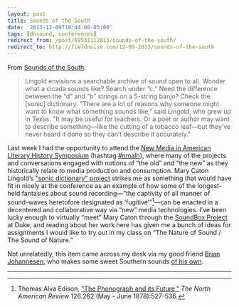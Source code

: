 ```yaml
---
layout: post 
title: Sounds of the South 
date: '2013-12-09T18:44:00-05:00' 
tags: [dhsound, conferences]
redirect_from: /post/69531112013/sounds-of-the-south/
redirect_to: http://fieldnoise.com/12-09-2013/sounds-of-the-south
--- 
```


From [Sounds of the South](http://today.duke.edu/2013/11/soundsofsouth):

> Lingold envisions a searchable archive of sound open to all. Wonder what a cicada sounds like? Search under “c.” Need the difference between the “d” and “b” strings on a 5-string banjo? Check the [sonic] dictionary. "There are a lot of reasons why someone might want to know what something sounds like," said Lingold, who grew up in Texas. "It may be useful for teachers. Or a poet or author may want to describe something—like the cutting of a tobacco leaf—but they’ve never heard it done so they can’t describe it accurately."

Last week I had the opportunity to attend the [New Media in American Literary History Symposium](http://www.northeastern.edu/nulab/nmalh/) (hashtag [\#nmalh](https://twitter.com/search?q=%23nmalh&src=typd&f=realtime)), where many of the projects and conversations engaged with notions of “the old” and “the new” as they historically relate to media production and consumption. Mary Caton Lingold’s ["sonic dictionary" project](http://today.duke.edu/2013/11/soundsofsouth) strikes me as something that would have fit in nicely at the conference as an example of how some of the longest-held fantasies about sound recording—”the captivity of all manner of sound-waves heretofore designated as ‘fugitive’”[^1]—can be enacted in a decentered and collaborative way via “new” media technologies. I’ve been lucky enough to virtually “meet” Mary Caton through the [SoundBox Project](http://sites.fhi.duke.edu/soundbox/) at Duke, and reading about her work here has given me a bunch of ideas for assignments I would like to try out in my class on “The Nature of Sound / The Sound of Nature.”

Not unrelatedly, this item came across my desk via my good friend [Brian Johannesen](http://brianjohannesen.com/), who makes some sweet Southern sounds [of his own](http://brianjohannesen.bandcamp.com/).

* * * * *

[^1]: Thomas Alva Edison, ["The Phonograph and its Future,"](https://archive.org/details/jstor-25110210) *The North American Review* 126.262 (May - June 1878):527-536.


